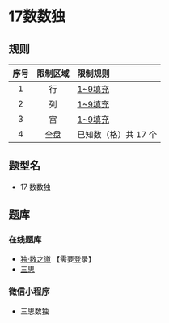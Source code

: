 # 17数数独
<!-- START doctoc generated TOC please keep comment here to allow auto update -->
<!-- DON'T EDIT THIS SECTION, INSTEAD RE-RUN doctoc TO UPDATE -->

<!-- END doctoc generated TOC please keep comment here to allow auto update -->

## 规则

| 序号  | 限制区域 | 限制规则         |
|:---:|:----:|:-------------|
|  1  |  行   | [1~9填充]      |
|  2  |  列   | [1~9填充]      |
|  3  |  宫   | [1~9填充]      |
|  4  |  全盘  | 已知数（格）共 17 个 |

## 题型名

- 17 数数独

## 题库

### 在线题库

- [独·数之道](http://www.sudokufans.org.cn/lx/game.index.php?type=17) 【需要登录】
- [三思](https://www.12634.com/sudoku/17sudoku/level5)

### 微信小程序

- 三思数独

[1~9填充]: ../../rules/rules.md#1to9填充
